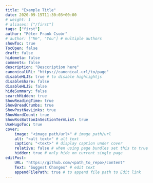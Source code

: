 ```yaml
---
title: "Example Title"
date: 2020-09-15T11:30:03+00:00
# weight: 1
# aliases: ["/first"]
tags: ["first"]
author: "Péter Frank Csoór"
# author: ["Me", "You"] # multiple authors
showToc: true
TocOpen: false
draft: false
hidemeta: false
comments: false
description: "Desccription here"
canonicalURL: "https://canonical.url/to/page"
disableHLJS: true # to disable highlightjs
disableShare: false
disableHLJS: false
hideSummary: false
searchHidden: true
ShowReadingTime: true
ShowBreadCrumbs: true
ShowPostNavLinks: true
ShowWordCount: true
ShowRssButtonInSectionTermList: true
UseHugoToc: true
cover:
    image: "<image path/url>" # image path/url
    alt: "<alt text>" # alt text
    caption: "<text>" # display caption under cover
    relative: false # when using page bundles set this to true
    hidden: true # only hide on current single page
editPost:
    URL: "https://github.com/<path_to_repo>/content"
    Text: "Suggest Changes" # edit text
    appendFilePath: true # to append file path to Edit link
---
```

